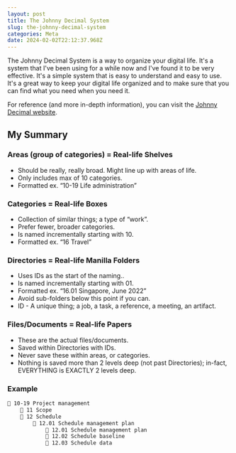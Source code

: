 ```yaml
---
layout: post
title: The Johnny Decimal System
slug: the-johnny-decimal-system
categories: Meta
date: 2024-02-02T22:12:37.968Z
---
```


The Johnny Decimal System is a way to organize your digital life. It's a system that I've been using for a while now and I've found it to be very effective. It's a simple system that is easy to understand and easy to use. It's a great way to keep your digital life organized and to make sure that you can find what you need when you need it.

For reference (and more in-depth information), you can visit the [Johnny Decimal website](https://johnnydecimal.com).

## My Summary

### Areas (group of categories) = Real-life Shelves

- Should be really, really broad. Might line up with areas of life.
- Only includes max of 10 categories.
- Formatted ex. “10-19 Life administration”

### Categories = Real-life Boxes

- Collection of similar things; a type of “work”.
- Prefer fewer, broader categories.
- Is named incrementally starting with 10.
- Formatted ex. “16 Travel”

### Directories = Real-life Manilla Folders

- Uses IDs as the start of the naming..
- Is named incrementally starting with 01.
- Formatted ex. “16.01 Singapore, June 2022”
- Avoid sub-folders below this point if you can.
- ID - A unique thing; a job, a task, a reference, a meeting, an artifact.

### Files/Documents = Real-life Papers

- These are the actual files/documents.
- Saved within Directories with IDs.
- Never save these within areas, or categories.
- Nothing is saved more than 2 levels deep (not past Directories); in-fact, EVERYTHING is EXACTLY 2 levels deep.

### Example

```markdown
📂 10-19 Project management
    📁 11 Scope
    📂 12 Schedule
        📂 12.01 Schedule management plan
            📄 12.01 Schedule management plan
            📄 12.02 Schedule baseline
            📄 12.03 Schedule data
```

